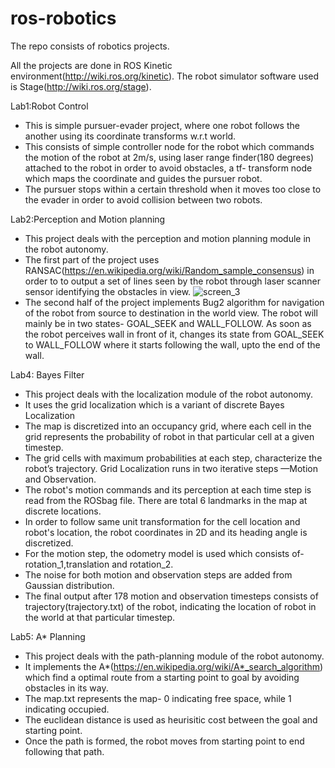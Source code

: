 # ros-robotics

The repo consists of robotics projects.

All the projects are done in ROS Kinetic environment(http://wiki.ros.org/kinetic).
The robot simulator software used is Stage(http://wiki.ros.org/stage). 

Lab1:Robot Control
- This is simple pursuer-evader project, where one robot follows the another using its coordinate transforms w.r.t world.
- This consists of simple controller node for the robot which commands the motion of the robot at 2m/s, using laser range
finder(180 degrees) attached to the robot in order to avoid obstacles, a tf- transform node which maps the coordinate
and guides the pursuer robot.
- The pursuer stops within a certain threshold when it moves too close to the evader in order to avoid collision between 
two robots.


Lab2:Perception and Motion planning 
- This project deals with the perception and motion planning module in the robot autonomy.
- The first part of the project uses RANSAC(https://en.wikipedia.org/wiki/Random_sample_consensus) in order to to output 
a set of lines seen by the robot through laser scanner sensor identifying the obstacles in view.
![screen_3](https://user-images.githubusercontent.com/34932185/51089873-1d65c500-1742-11e9-98ab-cf56b0c63877.png)
- The second half of the project implements Bug2 algorithm for navigation of the robot from source to destination in 
the world view. The robot will mainly be in two states- GOAL_SEEK and WALL_FOLLOW. As soon as the 
robot perceives wall in front of it, changes its state from GOAL_SEEK to WALL_FOLLOW where it starts following the wall, 
upto the end of the wall.

Lab4: Bayes Filter
- This project deals with the localization module of the robot autonomy.
- It uses the grid localization which is a variant of discrete Bayes Localization
- The map is discretized into an occupancy grid, where each cell in the grid represents the probability of robot in that
particular cell at a given timestep.
- The grid cells with maximum probabilities at each step, characterize the robot’s trajectory. Grid Localization runs in two iterative steps —Motion and Observation.
- The robot's motion commands and its perception at each time step is read from the ROSbag file. There are total 6 landmarks
in the map at discrete locations.
- In order to follow same unit transformation for the cell location and robot's location, the robot coordinates in 2D and
its heading angle is discretized.
- For the motion step, the odometry model is used which consists of- rotation_1,translation and rotation_2.
- The noise for both motion and observation steps are added from Gaussian distribution.
- The final output after 178 motion and observation timesteps consists of trajectory(trajectory.txt) of the robot, indicating
the location of robot in the world at that particular timestep.

Lab5: A* Planning
- This project deals with the path-planning module of the robot autonomy.
- It implements the A*(https://en.wikipedia.org/wiki/A*_search_algorithm) which find a optimal route from a starting point to goal by avoiding obstacles in its way.
- The map.txt represents the map- 0 indicating free space, while 1 indicating occupied.
- The euclidean distance is used as heurisitic cost between the goal and starting point.
- Once the path is formed, the robot moves from starting point to end following that path.



